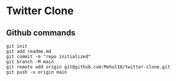# Twitter Clone

## Github commands

```
git init
git add readme.md
git commit -m "repo initialized"
git branch -M main
git remote add origin git@github.com:Mehul10/twitter-clone.git
git push -u origin main
```
